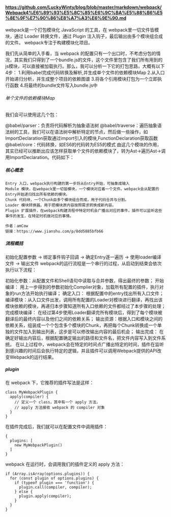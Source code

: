 #### https://github.com/LuckyWinty/blog/blob/master/markdown/webpack/Webpack4%E6%89%93%E5%8C%85%E6%9C%BA%E5%88%B6%E5%8E%9F%E7%90%86%E8%A7%A3%E6%9E%90.md

webpack是一个打包模块化 JavaScript 的工具，在 webpack里一切文件皆模块，通过 Loader 转换文件，通过 Plugin 注入钩子，最后输出由多个模块组合成的文件。 webpack专注于构建模块化项目。

我们先从简单的入手看，当 webpack 的配置只有一个出口时，不考虑分包的情况，其实我们只得到了一个bundle.js的文件，这个文件里包含了我们所有用到的js模块，可以直接被加载执行。那么，我可以分析一下它的打包思路，大概有以下4步：
1.利用babel完成代码转换及解析,并生成单个文件的依赖模块Map
2.从入口开始递归分析，并生成整个项目的依赖图谱
3.将各个引用模块打包为一个立即执行函数
4.将最终的bundle文件写入bundle.js中

###### 单个文件的依赖模块Map
我们会可以使用这几个包：

@babel/parser：负责将代码解析为抽象语法树
@babel/traverse：遍历抽象语法树的工具，我们可以在语法树中解析特定的节点，然后做一些操作，如ImportDeclaration获取通过import引入的模块,FunctionDeclaration获取函数
@babel/core：代码转换，如ES6的代码转为ES5的模式
由这几个模块的作用，其实已经可以推断出应该怎样获取单个文件的依赖模块了，转为Ast->遍历Ast->调用ImportDeclaration。代码如下：

##### 核心概念
```
Entry 入口，webpack执行构建的第一步将从Entry开始，可抽象成输入
Module 模块，在webpack里一切皆模块，一个模块对应着一个文件。webpack会从配置的Entry开始递归找出所有依赖的模块。
Chunk 代码块，一个Chunk由多个模块组合而成，用于代码合并与分割。
Loader 模块转换器，用于把模块原内容按照需求转换成新内容。
Plugin 扩展插件，在webpack构建流程中特定时机会广播出对应的事件，插件可以监听这些事件的发生，在特定时机做对应的事情。

作者：amCow
链接：https://www.jianshu.com/p/8dd5885bfb66

```


##### 流程概括
初始化配置参数 -> 绑定事件钩子回调 -> 确定Entry逐一遍历 -> 使用loader编译文件 -> 输出文件
webpack的运行流程是一个串行的过程，从启动到结束会依次执行以下流程：

初始化参数：从配置文件和Shell语句中读取与合并参数，得出最终的参数；
开始编译： 用上一步得到的参数初始化Complier对象，加载所有配置的插件，执行对象的run方法开始执行编译；
确定入口： 根据配置中的entry找出所有入口文件；
编译模块：从入口文件出发，调用所有配置的Loader对模块进行翻译，再找出该模块依赖的模块，再递归本步骤知道所有入口依赖的文件都经过了本步骤的处理；
完成模块编译： 在经过第4步使用Loader翻译完所有模块后，得到了每个模块被翻译后的最终内容以及他们之间的依赖关系；
输出资源：根据入口和模块之间的依赖关系，组装成一个个包含多个模块的Chunk，再把每个Chunk转换成一个单独的文件加入到输出列表，这步是可以修改输出内容的最后机会；
输出完成： 在确定好输出内容后，根据配置确定输出的路径和文件名，把文件内容写入到文件系统。
在以上过程中，webpack会在特定的时间点广播出特定的时间，插件在监听到感兴趣的时间后会执行特定的逻辑，并且插件可以调用Webpack提供的API改变Webpack的运行结果。


##### plugin
在 webpack 下，它推荐的插件写法是这样：
```
class MyWebpackPlugin {
  apply(compiler) {
    // 定义一个 class，其中有一个 apply 方法，
    // apply 方法接收 webpack 的 compiler 对象
  }
}
```
在插件完成后，我们就可以在配置文件中调用插件：
```
{
  plugins: [
    new MyWebpackPlugin()
  ]
}
```
webpack 在运行时，会调用我们的插件定义的 apply 方法：
```
if (Array.isArray(options.plugins)) {
  for (const plugin of options.plugins) {
    if (typeof plugin === 'function') {
      plugin.call(compiler, compiler);
    } else {
      plugin.apply(compiler);
    }
  }
}
```